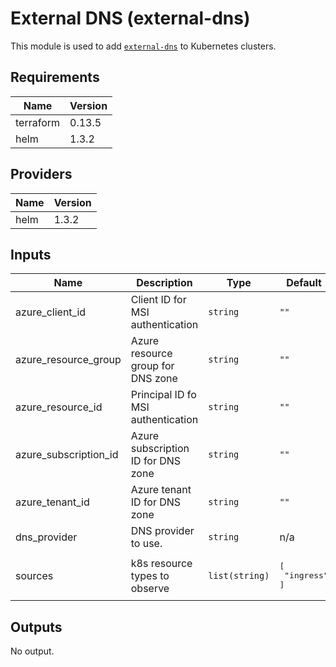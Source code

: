 # External DNS (external-dns)

This module is used to add [`external-dns`](https://github.com/kubernetes-sigs/external-dns) to Kubernetes clusters.

## Requirements

| Name | Version |
|------|---------|
| terraform | 0.13.5 |
| helm | 1.3.2 |

## Providers

| Name | Version |
|------|---------|
| helm | 1.3.2 |

## Inputs

| Name | Description | Type | Default | Required |
|------|-------------|------|---------|:--------:|
| azure\_client\_id | Client ID for MSI authentication | `string` | `""` | no |
| azure\_resource\_group | Azure resource group for DNS zone | `string` | `""` | no |
| azure\_resource\_id | Principal ID fo MSI authentication | `string` | `""` | no |
| azure\_subscription\_id | Azure subscription ID for DNS zone | `string` | `""` | no |
| azure\_tenant\_id | Azure tenant ID for DNS zone | `string` | `""` | no |
| dns\_provider | DNS provider to use. | `string` | n/a | yes |
| sources | k8s resource types to observe | `list(string)` | <pre>[<br>  "ingress"<br>]</pre> | no |

## Outputs

No output.

